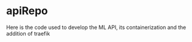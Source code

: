 # apiRepo

Here is the code used to develop the ML API, its containerization and the addition of traefik

